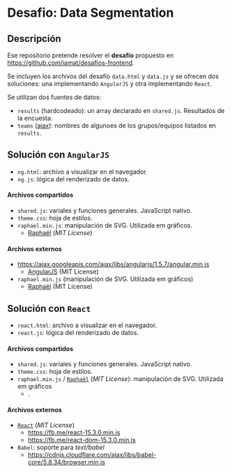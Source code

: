 # Desafio: Data Segmentation
## Descripción
Ese repositorio pretende resolver el **desafío** propuesto en https://github.com/iamat/desafios-frontend.

Se incluyen los archivos del desafío `data.html` y `data.js` y se ofrecen dos soluciones: una implementando `AngularJS` y otra implementando `React`.

Se utilizan dos fuentes de datos:
- `results` (hardcodeado): un array declarado en `shared.js`. Resultados de la encuesta.
- `teams` ([ajax](https://api.iamat.com/atcodes/dilema2015/teams/)): nombres de algunoes de los grupos/equipos listados en `results`.

## Solución con `AngularJS`
- `ng.html`: archivo a visualizar en el navegador.
- `ng.js`: lógica del renderizado de datos.

#### Archivos compartidos
- `shared.js`: variales y funciones generales. JavaScript nativo.
- `theme.css`: hoja de estilos.
- `raphael.min.js`: manipulación de SVG. Utilizada em gráficos.
    - [Raphaël](http://dmitrybaranovskiy.github.io/raphael/) (*MIT License*)
#### Archivos externos
- https://ajax.googleapis.com/ajax/libs/angularjs/1.5.7/angular.min.js
    - [AngularJS](https://angularjs.org/) (MIT License)
- `raphael.min.js` (manipulación de SVG. Utilizada em gráficos)
    - [Raphaël](http://dmitrybaranovskiy.github.io/raphael/) (MIT License)

## Solución con `React`
- `react.html`: archivo a visualizar en el navegador.
- `react.js`: lógica del renderizado de datos.
#### Archivos compartidos
- `shared.js`: variales y funciones generales. JavaScript nativo.
- `theme.css`: hoja de estilos.
- `raphael.min.js` / [`Raphaël`](http://dmitrybaranovskiy.github.io/raphael/) (*MIT License*): manipulación de SVG. Utilizada em gráficos
    - .
#### Archivos externos
- [`React`](https://facebook.github.io/react/) (*MIT License*)
    - https://fb.me/react-15.3.0.min.js 
    - https://fb.me/react-dom-15.3.0.min.js
- `Babel`: soporte para *text/babel*
    - https://cdnjs.cloudflare.com/ajax/libs/babel-core/5.8.34/browser.min.js
